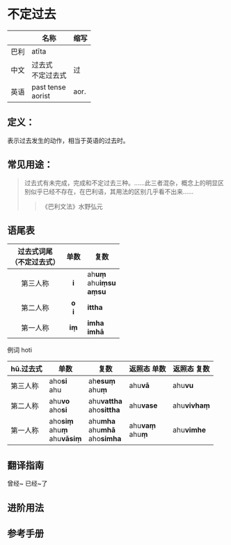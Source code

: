 # 不定过去

||名称|缩写|
|-|-|-|
|巴利|atīta||
|中文|过去式<br>不定过去式|过|
|英语|past tense<br>aorist|aor.|


## 定义：

表示过去发生的动作，相当于英语的过去时。

## 常见用途：
>过去式有未完成，完成和不定过去三种。……此三者混杂，概念上的明显区别似乎已经不存在，在巴利语，其用法的区别几乎看不出来……
>>《巴利文法》水野弘元

## 语尾表
|过去式词尾<br>（不定过去式）|单数|复数|
| :--: | :--: | -- | 
|第三人称|**i**<br>|ah**uṃ**<br>ahu**iṃsu**<br>**aṃsu**|
|第二人称|**o**<br>**i**|**ittha**|
|第一人称|**iṃ**<br>|**imha**<br>**imhā**|

例词 hoti

|hū.过去式|单数|复数|返照态 单数|返照态 复数|
| -- | -- | -- | -- | -- |
|第三人称|aho**si**<br>ahu|ah**esuṃ**<br>ahu**ṃ**|ahu**vā**|ahu**vu**|
|第二人称|ahu**vo**<br>aho**si**|ahu**vattha**<br>aho**sittha**|ahu**vase**|ahu**vivhaṃ**|
|第一人称|aho**siṃ**<br>ahu**ṃ**<br>ahu**vāsiṃ**|ahu**mha**<br>ahu**mhā**<br>aho**simha**|ahu**vaṃ**<br>ahu**ṃ**|ahu**vimhe**|



## 翻译指南

曾经~ 
已经~了


## 进阶用法


## 参考手册

